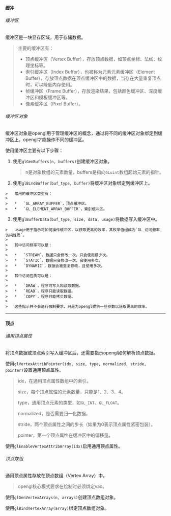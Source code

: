 #### 缓冲

###### 缓冲区

缓冲区是一块显存区域，用于存储数据。

>   主要的缓冲区有：
>
>   *   顶点缓冲区（Vertex Buffer），存放顶点数据，如顶点坐标、法线、纹理坐标等。
>   *   索引缓冲区（Index Buffer），也被称为元素元素缓冲区（Element Buffer），存放顶点数据在顶点缓冲区中的数据，当存在大量重复顶点时，可以降低内存使用。
>   *   帧缓冲区（Frame Buffer），存放渲染结果，包括颜色缓冲区、深度缓冲区和模板缓冲区等。
>   *   像素缓冲区（Pixel Buffer）。

###### 缓冲区对象

缓冲区对象是opengl用于管理缓冲区的概念，通过将不同的缓冲区对象绑定到缓冲区上，opengl才能操作不同的缓冲区。

使用缓冲区主要有以下步骤：

1.   使用`glGenBuffers(n, buffers)`创建缓冲区对象。

     >   n是对象数组的元素数量，buffers是指向`GLuint`数组起始元素的指针。

2.   使用`glBindBuffer(buf_type, buffer)`将缓冲区对象绑定到缓冲区上。

    >   常用的缓冲区类型有：
    >
    >   *   `GL_ARRAY_BUFFER`，顶点缓冲区。
    >   *   `GL_ELEMENT_ARRAY_BUFFER`，索引缓冲区。

3.   使用`glBufferData(buf_type, size, data, usage)`将数据写入缓冲区中。

    >   usage用于指示将如何操作缓冲区，以获取更高的效率，其枚举值组成为`GL_访问频率_访问性质`。
    >
    >   其中访问频率可以是：
    >
    >   *   `STREAM`，数据只会修改一次，只会使用极少次。
    >   *   `STATIC`，数据只会修改一次，会使用多次。
    >   *   `DYNAMIC`，数据会被重复修改，且使用多次。
    >
    >   其中访问性质可以是：
    >
    >   *   `DRAW`，程序可写入和读取数据。
    >   *   `READ`，程序只能读取数据。
    >   *   `COPY`，程序只能拷贝数据。
    >
    >   这些指示并不会进行强制要求，只是为opengl提供一些参数以获取更高的效率。

---

#### 顶点

###### 通用顶点属性

将顶点数据或顶点索引写入缓冲区后，还需要指示opengl如何解析顶点数据。

使用`glVertexAttribPointer(idx, size, type, normalized, stride, pointer)`设置通用顶点属性。

>   idx，在通用顶点属性数组中的索引。
>
>   size，每个顶点属性的元素数量，只能是1、2、3、4。
>
>   type，通用顶点元素的类型，如`GL_INT`、`GL_FLOAT`。
>
>   normalized，是否需要归一化数据。
>
>   stride，两个顶点属性之间的步长（如果为0表示顶点属性紧密包装）。
>
>   pointer，第一个顶点属性在缓冲区中的偏移量。

使用`glEnableVertexAttribArray(idx)`启用通用顶点属性。

###### 顶点数组

通用顶点属性存放在顶点数组（Vertex Array）中。

>   opengl核心模式要求在绘制时必须绑定vao。

使用`glGenVertexArrays(n, arrays)`创建顶点数组对象。

使用`glBindVertexArray(array)`绑定顶点数组对象。

